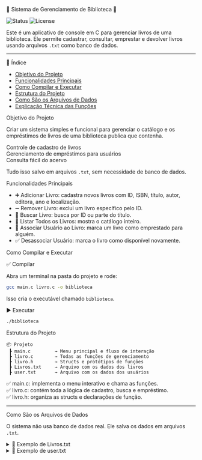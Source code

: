 📖 Sistema de Gerenciamento de Biblioteca 📖

![Status](https://img.shields.io/badge/status-Em%20Desenvolvimento-yellow)
![License](https://img.shields.io/badge/license-MIT-blue)

Este é um aplicativo de console em C para gerenciar livros de uma biblioteca. Ele permite cadastrar, consultar, emprestar e devolver livros usando arquivos `.txt` como banco de dados.

--------------------------------------------------------------------------------------------------------------------------
📑 Índice

- [ Objetivo do Projeto](#-objetivo-do-projeto)
- [ Funcionalidades Principais](#️-funcionalidades-principais)
- [ Como Compilar e Executar](#-como-compilar-e-executar)
- [ Estrutura do Projeto](#️-estrutura-do-projeto)
- [ Como São os Arquivos de Dados](#️-como-são-os-arquivos-de-dados)
- [ Explicação Técnica das Funções](#️-explicação-técnica-das-funções)

Objetivo do Projeto

Criar um sistema simples e funcional para gerenciar o catálogo e os empréstimos de livros de uma biblioteca publica que contenha.

 Controle de cadastro de livros  
 Gerenciamento de empréstimos para usuários  
 Consulta fácil do acervo  

Tudo isso salvo em arquivos `.txt`, sem necessidade de banco de dados.


Funcionalidades Principais

- ➕ Adicionar Livro: cadastra novos livros com ID, ISBN, título, autor, editora, ano e localização.
- ➖ Remover Livro: exclui um livro específico pelo ID.
- 🔎 Buscar Livro: busca por ID ou parte do título.
- 📓 Listar Todos os Livros: mostra o catálogo inteiro.
- 🧍 Associar Usuário ao Livro: marca um livro como emprestado para alguém.
- ✅ Desassociar Usuário: marca o livro como disponível novamente.

Como Compilar e Executar

✅ Compilar

Abra um terminal na pasta do projeto e rode:

```bash
gcc main.c livro.c -o biblioteca
```

Isso cria o executável chamado `biblioteca`.

▶️ Executar

```bash
./biblioteca
```


Estrutura do Projeto

```
📦 Projeto
 ┣ main.c         → Menu principal e fluxo de interação
 ┣ livro.c        → Todas as funções de gerenciamento
 ┣ livro.h        → Structs e protótipos de funções
 ┣ Livros.txt     → Arquivo com os dados dos livros
 ┣ user.txt       → Arquivo com os dados dos usuários
```

✅ main.c: implementa o menu interativo e chama as funções.  
✅ livro.c: contém toda a lógica de cadastro, busca e empréstimo.  
✅ livro.h: organiza as structs e declarações de função.

--------------------------------------------------------------------------------------------------------------------------

Como São os Arquivos de Dados

O sistema não usa banco de dados real. Ele salva os dados em arquivos `.txt`.

<details>
<summary>📖 Exemplo de Livros.txt</summary>
ID;ISBN;Titulo;Autor;Editora;Ano;Localizacao;Disponivel
1;9781234567890;A Arte da Programação;Donald Knuth;Addison Wesley;1968;1;Sim

✅ Campo **Disponivel**:
✅ `Sim` → disponível para empréstimo.
⛔ `Nao - Emprestado para: Nome do Usuário` → está emprestado.
</details>

<details>
<summary>👤 Exemplo de user.txt</summary>

```
ID;Nome;Documento
1;Joao Silva;123456789
2;Maria Souza;987654321
3;Carlos Lima;111222333
</details>

 Ambos são arquivos simples com dados separados por ponto e vírgula (`;`).


Explicação Técnica das Funções

<details>
<summary>📌 Adicionar Livro</summary>

- Verifica se já existe um livro com o mesmo ID para evitar duplicidade.
- Solicita dados como ISBN, título, autor, editora, ano e localização.
- Grava o registro no `Livros.txt` em modo de append (`a`).
</details>

<details>
<summary>📌 Remover Livro</summary>

- Abre `Livros.txt` para leitura e `temp.txt` para escrita.
- Copia todas as linhas exceto a que contém o ID a ser removido.
- Substitui `Livros.txt` pelo `temp.txt`.
</details>

<details>
<summary>📌 Listar Livros</summary>

- Abre `Livros.txt`.
- Lê linha por linha usando `fgets` e formata com `sscanf`.
- Exibe os dados no terminal.
</details>

<details>
<summary>📌 Buscar por ID ou Título</summary>

✅ ID:
- Usuário digita o código.
- Percorre o arquivo até encontrar.

✅ Título:
- Usuário digita parte do título.
- Usa `strstr` para achar correspondências parciais.
</details>

<details>
<summary>📌 Associar Usuário ao Livro (Empréstimo)</summary>

- Verifica se o usuário existe em `user.txt`.
- Marca o livro como emprestado com o nome do usuário.
- Atualiza `Livros.txt`.
</details>

<details>
<summary>📌 Desassociar Usuário (Devolução)</summary>

- Solicita o ID do livro.
- Marca o campo `Disponivel` como `Sim`.
- Atualiza `Livros.txt`.
</details>

<details>
<summary>👤 Exemplo de livros.txt</summary>

1;305447265;Dom Casmurro;Machado de Assis;Editora Ática;1899;1;sim
2;342559946;O Pequeno Príncipe;Antoine de Saint-Exupéry;Agir;1943;2;sim
3;364615694;1984;George Orwell;Companhia das Letras;1949;3;Nao - Emprestado para: Joao Silva
4;347803112;A Revolução dos Bichos;George Orwell;Companhia das Letras;1945;4;sim
5;312634559;Capitães da Areia;Jorge Amado;Companhia das Letras;1937;5;sim---
 Ambos são arquivos simples com dados separados por ponto e vírgula (`;`).
